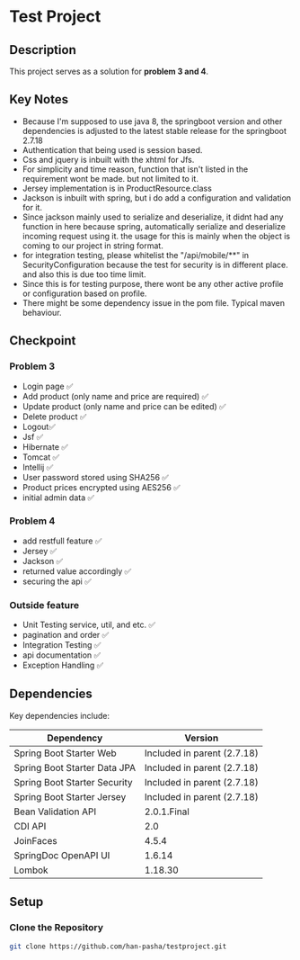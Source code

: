 # Test Project

## Description

This project serves as a solution for **problem 3 and 4**.

## Key Notes

- Because I'm supposed to use java 8, the springboot version and other dependencies
  is adjusted to the latest stable release for the springboot 2.7.18
- Authentication that being used is session based.
- Css and jquery is inbuilt with the xhtml for Jfs.
- For simplicity and time reason, function that isn't listed in the requirement wont be made. but not limited to it.
- Jersey implementation is in ProductResource.class
- Jackson is inbuilt with spring, but i do add a configuration and validation for it.
- Since jackson mainly used to serialize and deserialize, it didnt had any function in here because spring, 
automatically serialize and deserialize incoming request using it. the usage for this is mainly when the object is coming to our project in string format.
- for integration testing, please whitelist the "/api/mobile/**" in SecurityConfiguration because the test for security is in different place. and also this is due too time limit.
- Since this is for testing purpose, there wont be any other active profile or configuration based on profile.
- There might be some dependency issue in the pom file. Typical maven behaviour.

## Checkpoint

### Problem 3
- Login page ✅
- Add product (only name and price are required) ✅
- Update product (only name and price can be edited) ✅
- Delete product ✅
- Logout✅
- Jsf ✅
- Hibernate ✅
- Tomcat ✅
- Intellij ✅
- User password stored using SHA256 ✅
- Product prices encrypted using AES256 ✅
- initial admin data ✅

### Problem 4
- add restfull feature ✅
- Jersey ✅
- Jackson ✅
- returned value accordingly ✅
- securing the api ✅

### Outside feature
- Unit Testing service, util, and etc. ✅
- pagination and order ✅
- Integration Testing ✅
- api documentation ✅
- Exception Handling ✅

## Dependencies

Key dependencies include:

| **Dependency**                 | **Version**                 |
|--------------------------------|-----------------------------|
| Spring Boot Starter Web        | Included in parent (2.7.18) |
| Spring Boot Starter Data JPA   | Included in parent (2.7.18) |
| Spring Boot Starter Security   | Included in parent (2.7.18) |
| Spring Boot Starter Jersey     | Included in parent (2.7.18) |
| Bean Validation API            | 2.0.1.Final                |
| CDI API                        | 2.0                        |
| JoinFaces                      | 4.5.4                      |
| SpringDoc OpenAPI UI           | 1.6.14                     |
| Lombok                         | 1.18.30                    |

## Setup

### Clone the Repository

```bash
git clone https://github.com/han-pasha/testproject.git

